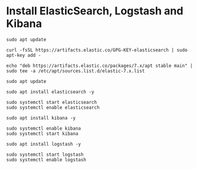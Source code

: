 # Install ElasticSearch, Logstash and Kibana

```
sudo apt update
```


```
curl -fsSL https://artifacts.elastic.co/GPG-KEY-elasticsearch | sudo apt-key add -
```

```
echo "deb https://artifacts.elastic.co/packages/7.x/apt stable main" | sudo tee -a /etc/apt/sources.list.d/elastic-7.x.list
```

```
sudo apt update
```

```
sudo apt install elasticsearch -y
```

```
sudo systemctl start elasticsearch
sudo systemctl enable elasticsearch
```



```
sudo apt install kibana -y
```

```
sudo systemctl enable kibana
sudo systemctl start kibana
```

```
sudo apt install logstash -y
```

```
sudo systemctl start logstash
sudo systemctl enable logstash
```
